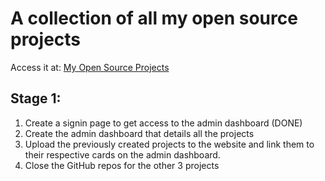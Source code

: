 # A collection of all my open source projects

Access it at: [My Open Source Projects](./Signup_Page/index.html)

## Stage 1:
1. Create a signin page to get access to the admin dashboard (DONE)
2. Create the admin dashboard that details all the projects
3. Upload the previously created projects to the website and link them to their respective cards on the admin dashboard.
4. Close the GitHub repos for the other 3 projects
